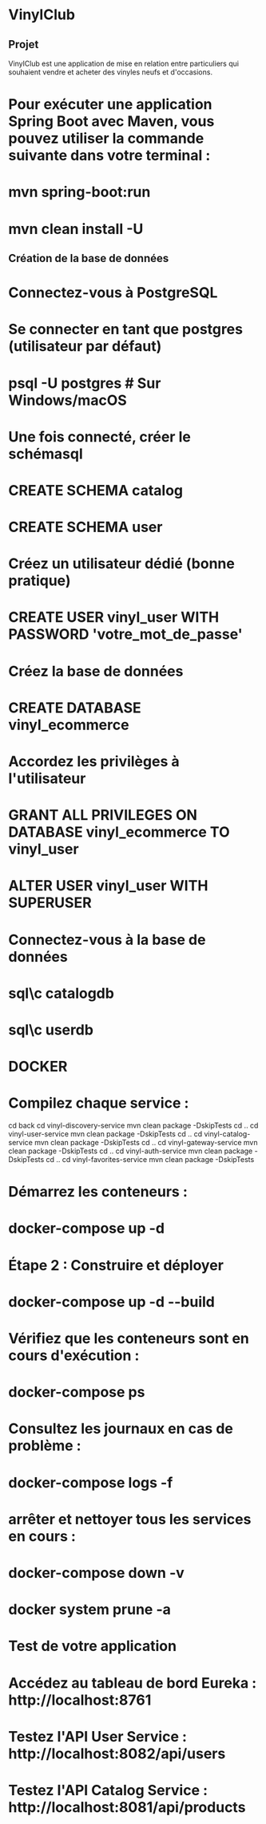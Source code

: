 # VinylClub

## Projet
VinylClub est une application de mise en relation entre particuliers qui souhaient vendre et acheter des vinyles neufs et d'occasions.



# Pour exécuter une application Spring Boot avec Maven, vous pouvez utiliser la commande suivante dans votre terminal :
# mvn spring-boot:run

# mvn clean install -U

## Création de la base de données
# Connectez-vous à PostgreSQL

# Se connecter en tant que postgres (utilisateur par défaut)
# psql -U postgres        # Sur Windows/macOS

# Une fois connecté, créer le schémasql
# CREATE SCHEMA catalog
# CREATE SCHEMA user

# Créez un utilisateur dédié (bonne pratique)

# CREATE USER vinyl_user WITH PASSWORD 'votre_mot_de_passe'

# Créez la base de données

# CREATE DATABASE vinyl_ecommerce

# Accordez les privilèges à l'utilisateur

# GRANT ALL PRIVILEGES ON DATABASE vinyl_ecommerce TO vinyl_user
# ALTER USER vinyl_user WITH SUPERUSER

# Connectez-vous à la base de données

# sql\c catalogdb
# sql\c userdb


# DOCKER
# Compilez chaque service :

cd back
cd vinyl-discovery-service
mvn clean package -DskipTests
cd ..
cd vinyl-user-service
mvn clean package -DskipTests
cd ..
cd vinyl-catalog-service
mvn clean package -DskipTests
cd ..
cd vinyl-gateway-service
mvn clean package -DskipTests
cd ..
cd vinyl-auth-service
mvn clean package -DskipTests
cd ..
cd vinyl-favorites-service
mvn clean package -DskipTests

# Démarrez les conteneurs :

# docker-compose up -d

# Étape 2 : Construire et déployer

# docker-compose up -d --build

# Vérifiez que les conteneurs sont en cours d'exécution :
# docker-compose ps

# Consultez les journaux en cas de problème :

# docker-compose logs -f

# arrêter et nettoyer tous les services en cours : 

# docker-compose down -v
# docker system prune -a

# Test de votre application

# Accédez au tableau de bord Eureka : http://localhost:8761
# Testez l'API User Service : http://localhost:8082/api/users
# Testez l'API Catalog Service : http://localhost:8081/api/products

